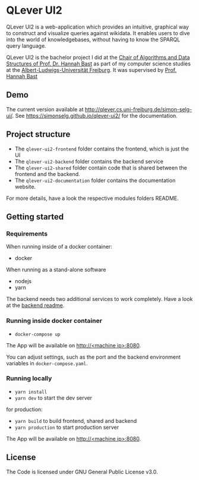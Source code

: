 # QLever UI2

 QLever UI2 is a web-application which provides an intuitive, graphical way to construct and visualize queries against wikidata. It enables users to dive into the world of knowledgebases, without having to know the SPARQL query language.

QLever UI2 is the bachelor project I did at the [Chair of Algorithms and Data Structures of Prof. Dr. Hannah Bast](https://ad.informatik.uni-freiburg.de/front-page-en?set_language=en) as part of my computer science studies at the [Albert-Ludwigs-Universität Freiburg](https://www.uni-freiburg.de/). It was supervised by [Prof. Hannah Bast](https://ad.informatik.uni-freiburg.de/staff/bast)

## Demo
The current version available at http://qlever.cs.uni-freiburg.de/simon-selg-ui/. See https://simonselg.github.io/qlever-ui2/ for the documentation.

## Project structure
- The `qlever-ui2-frontend` folder contains the frontend, which is just the UI
- The `qlever-ui2-backend` folder contains the backend service
- The `qlever-ui2-shared` folder contain code that is shared between the frontend and the backend.
- The `qlever-ui2-documentation` folder contains the documentation website.

For more details, have a look the respective modules folders README.

## Getting started
### Requirements
When running inside of a docker container:
 - docker

When running as a stand-alone software
 - nodejs
 - yarn

The backend needs two additional services to work completely. Have a look at the [backend readme](./qlever-ui2-backend/README.md).

### Running inside docker container
- `docker-compose up`

The App will be available on [http://\<machine ip\>:8080](http://machine-ip:8080).

You can adjust settings, such as the port and the backend environment variables in `docker-compose.yaml`.

### Running locally
- `yarn install`
- `yarn dev` to start the dev server

for production:
- `yarn build` to build frontend, shared and backend
- `yarn production` to start production server

The App will be available on [http://\<machine ip\>:8080](http://machine-ip:8080).

## License
The Code is licensed under GNU General Public License v3.0.
